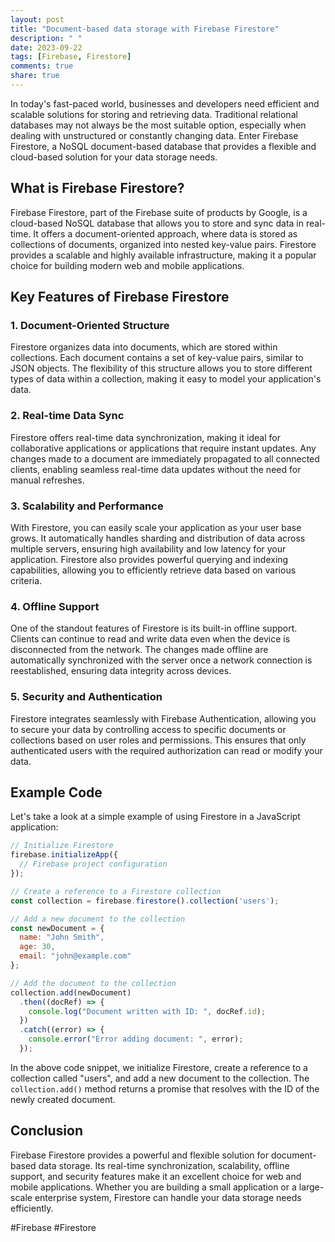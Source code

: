 ```yaml
---
layout: post
title: "Document-based data storage with Firebase Firestore"
description: " "
date: 2023-09-22
tags: [Firebase, Firestore]
comments: true
share: true
---
```


In today's fast-paced world, businesses and developers need efficient and scalable solutions for storing and retrieving data. Traditional relational databases may not always be the most suitable option, especially when dealing with unstructured or constantly changing data. Enter Firebase Firestore, a NoSQL document-based database that provides a flexible and cloud-based solution for your data storage needs.

## What is Firebase Firestore?

Firebase Firestore, part of the Firebase suite of products by Google, is a cloud-based NoSQL database that allows you to store and sync data in real-time. It offers a document-oriented approach, where data is stored as collections of documents, organized into nested key-value pairs. Firestore provides a scalable and highly available infrastructure, making it a popular choice for building modern web and mobile applications.

## Key Features of Firebase Firestore

### 1. Document-Oriented Structure

Firestore organizes data into documents, which are stored within collections. Each document contains a set of key-value pairs, similar to JSON objects. The flexibility of this structure allows you to store different types of data within a collection, making it easy to model your application's data.

### 2. Real-time Data Sync

Firestore offers real-time data synchronization, making it ideal for collaborative applications or applications that require instant updates. Any changes made to a document are immediately propagated to all connected clients, enabling seamless real-time data updates without the need for manual refreshes.

### 3. Scalability and Performance

With Firestore, you can easily scale your application as your user base grows. It automatically handles sharding and distribution of data across multiple servers, ensuring high availability and low latency for your application. Firestore also provides powerful querying and indexing capabilities, allowing you to efficiently retrieve data based on various criteria.

### 4. Offline Support

One of the standout features of Firestore is its built-in offline support. Clients can continue to read and write data even when the device is disconnected from the network. The changes made offline are automatically synchronized with the server once a network connection is reestablished, ensuring data integrity across devices.

### 5. Security and Authentication

Firestore integrates seamlessly with Firebase Authentication, allowing you to secure your data by controlling access to specific documents or collections based on user roles and permissions. This ensures that only authenticated users with the required authorization can read or modify your data.

## Example Code

Let's take a look at a simple example of using Firestore in a JavaScript application:

```javascript
// Initialize Firestore
firebase.initializeApp({
  // Firebase project configuration
});

// Create a reference to a Firestore collection
const collection = firebase.firestore().collection('users');

// Add a new document to the collection
const newDocument = {
  name: "John Smith",
  age: 30,
  email: "john@example.com"
};

// Add the document to the collection
collection.add(newDocument)
  .then((docRef) => {
    console.log("Document written with ID: ", docRef.id);
  })
  .catch((error) => {
    console.error("Error adding document: ", error);
  });
```

In the above code snippet, we initialize Firestore, create a reference to a collection called "users", and add a new document to the collection. The `collection.add()` method returns a promise that resolves with the ID of the newly created document.

## Conclusion

Firebase Firestore provides a powerful and flexible solution for document-based data storage. Its real-time synchronization, scalability, offline support, and security features make it an excellent choice for web and mobile applications. Whether you are building a small application or a large-scale enterprise system, Firestore can handle your data storage needs efficiently.

#Firebase #Firestore